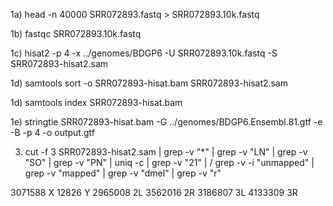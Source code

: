 1a) head -n 40000 SRR072893.fastq > SRR072893.10k.fastq

1b) fastqc SRR072893.10k.fastq 

1c) hisat2 -p 4 -x ../genomes/BDGP6 -U SRR072893.10k.fastq -S SRR072893-hisat2.sam

1d) samtools sort -o SRR072893-hisat.bam SRR072893-hisat2.sam

1d) samtools index SRR072893-hisat.bam 

1e) stringtie SRR072893-hisat.bam  -G ../genomes/BDGP6.Ensembl.81.gtf -e -B -p 4 -o output.gtf

3) cut -f 3 SRR072893-hisat2.sam | grep -v "*" | grep -v "LN" | grep -v "SO" | grep -v "PN" | uniq -c | grep -v "21" | /
grep -v -i "unmapped" | grep -v "mapped" | grep -v "dmel" | grep -v "r"

3071588 X
12826 Y
2965008 2L
3562016 2R
3186807 3L
4133309 3R
